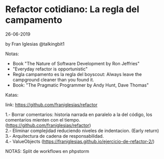 Refactor cotidiano: La regla del campamento
======

26-06-2019

by Fran Iglesias @talkingbit1

Notas:

* Book "The Nature of Software Development by Ron Jeffries"
* "Everyday refactor is opportunistic"
* Regla campamento es la regla del boyscout: Always leave the campground cleaner than you found it.
* Book: "The Pragmatic Programmer by Andy Hunt, Dave Thomas"

Katas:

link: https://github.com/franiglesias/refactor

1.- Borrar comentarios: historia narrada en paralelo a la del código, los comentarios mienten con el tiempo. (https://github.com/franiglesias/refactor)  
2.- Eliminar complejidad reduciendo niveles de indentacion. (Early return)  
3.- Arquitectura de cadena de responsabilidad.  
4.- ValueObjects (https://franiglesias.github.io/ejercicio-de-refactor-2/)  

NOTAS: Split de workflows en phpstorm

